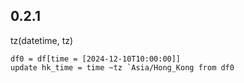 ## 0.2.1

tz(datetime, tz)

```
df0 = df[time = [2024-12-10T10:00:00]]
update hk_time = time ~tz `Asia/Hong_Kong from df0
```
